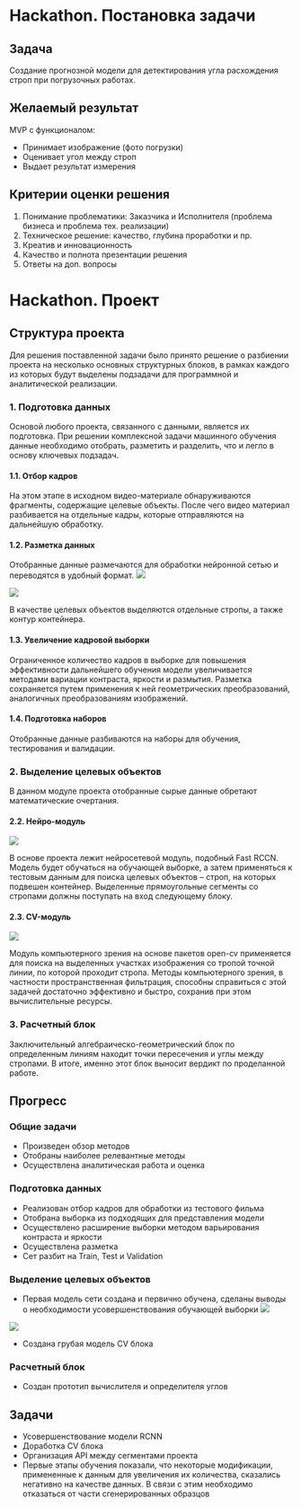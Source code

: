 # Hackathon. Постановка задачи
## Задача
Создание прогнозной модели для детектирования угла
расхождения строп при погрузочных работах.

## Желаемый результат
MVP с функционалом:
- Принимает изображение (фото погрузки)
- Оценивает угол между строп
- Выдает результат измерения

## Критерии оценки решения
1. Понимание проблематики: Заказчика и Исполнителя (проблема бизнеса
и проблема тех. реализации)
2. Техническое решение: качество, глубина проработки и пр.
3. Креатив и инновационность
4. Качество и полнота презентации решения
5. Ответы на доп. вопросы

# Hackathon. Проект
## Структура проекта
Для решения поставленной задачи было принято решение о разбиении проекта на несколько основных структурных блоков, в рамках каждого из которых будут выделены подзадачи для программной и аналитической реализации.
### 1. Подготовка данных
Основой любого проекта, связанного с данными, является их подготовка. При решении комплексной задачи машинного обучения данные необходимо отобрать, разметить и разделить, что и легло в основу ключевых подзадач.
#### 1.1. Отбор кадров
На этом этапе в исходном видео-материале обнаруживаются фрагменты, содержащие целевые объекты. После чего видео материал разбивается на отдельные кадры, которые отправляются на дальнейшую обработку.
#### 1.2. Разметка данных
Отобранные данные размечаются для обработки нейронной сетью и переводятся в удобный формат. 
![](images/detection_1.jpg?size=50)

![](images/detection_2.jpg?size=50)

В качестве целевых объектов выделяются отдельные стропы, а также контур контейнера.
#### 1.3. Увеличение кадровой выборки
Ограниченное количество кадров в выборке для повышения эффективности дальнейшего обучения модели увеличивается методами вариации контраста, яркости и размытия. Разметка сохраняется путем применения к ней геометрических преобразований, аналогичных преобразованиям изображений.
#### 1.4. Подготовка наборов
Отобранные данные разбиваются на наборы для обучения, тестирования и валидации.
### 2. Выделение целевых объектов
В данном модуле проекта отобранные сырые данные обретают математические очертания.
#### 2.2. Нейро-модуль
![](images/model.png?size=50)

В основе проекта лежит нейросетевой модуль, подобный Fast RCCN. Модель будет обучаться на обучающей выборке, а затем применяться к тестовым данным для поиска целевых объектов – строп, на которых подвешен контейнер. Выделенные прямоугольные сегменты со стропами должны поступать на вход следующему блоку.
#### 2.3. CV-модуль
![](images/lines.png?size=50)

Модуль компьютерного зрения на основе пакетов open-cv применяется для поиска на выделенных участках изображения со тропой точной линии, по которой проходит стропа. Методы компьютерного зрения, в частности пространственная фильтрация, способны справиться с этой задачей достаточно эффективно и быстро, сохранив при этом вычислительные ресурсы.
### 3. Расчетный блок
Заключительный алгебраическо-геометрический блок по определенным линиям находит точки пересечения и углы между стропами. В итоге, именно этот блок выносит вердикт по проделанной работе.
## Прогресс
### Общие задачи
 - Произведен обзор методов
 - Отобраны наиболее релевантные методы
 - Осуществлена аналитическая работа и оценка
### Подготовка данных
 - Реализован отбор кадров для обработки из тестового фильма
 - Отобрана выборка из подходящих для представления модели
 - Осуществлено расширение выборки методом варьирования контраста и яркости
 - Осуществлена разметка
 - Сет разбит на Train, Test и Validation
### Выделение целевых объектов
 - Первая модель сети создана и первично обучена, сделаны выводы о необходимости усовершенствования обучающей выборки
![](images/plot_1.jpg?size=50)

![](images/plot_2.jpg?size=50)

 - Создана грубая модель CV блока
### Расчетный блок
 - Создан прототип вычислителя и определителя углов
## Задачи
 - Усовершенствование модели RCNN 
 - Доработка СV блока
 - Организация API между сегментами проекта
 - Первые этапы обучения показали, что некоторые модификации, примененные к данным для увеличения их количества, сказались негативно на качестве данных. В связи с этим необходимо отказаться от части сгенерированных образцов
